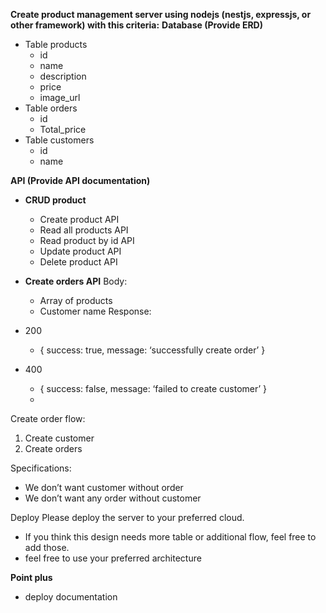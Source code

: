 
**Create product management server using nodejs (nestjs, expressjs, or other framework) with this criteria:**
**Database (Provide ERD)**

-   Table products
	-   id
	-   name
	-   description
	-   price
	-   image_url
-   Table orders
	-   id
	-   Total_price
-   Table customers
	-   id
	-   name

**API (Provide API documentation)**
-   **CRUD product**
	-   Create product API
	-   Read all products API
	-   Read product by id API
	-   Update product API
	-   Delete product API

-   **Create orders API**
Body:
	-   Array of products
	-   Customer name
Response:

-   200
	-  { success: true, message: ‘successfully create order’ }
-  400
	- { success: false, message: ‘failed to create customer’ }    
	- 
Create order flow:
1.  Create customer
2.  Create orders

Specifications:
-   We don’t want customer without order
-   We don’t want any order without customer

Deploy
Please deploy the server to your preferred cloud.

* If you think this design needs more table or additional flow, feel free to add those.
* feel free to use your preferred architecture 

**Point plus**
- deploy documentation
